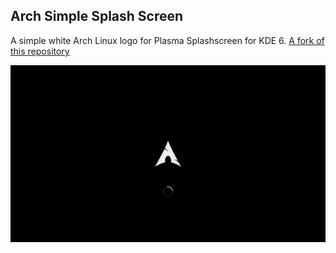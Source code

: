 ## Arch Simple Splash Screen
A simple white Arch Linux logo for Plasma Splashscreen for KDE 6. [A fork of this repository](https://github.com/kraken-afk/archsimpleblue)

![Splash Screen Preview](./contents/previews/splash.png)
